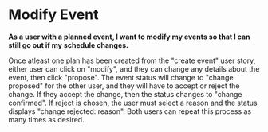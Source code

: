 # Modify Event

**As a user with a planned event, I want to modify my events so that I can still go out if my schedule changes.**

Once atleast one plan has been created from the "create event" user story, either user can click on "modify", and they can change any details about the event, then click "propose". The event status will change to "change proposed" for the other user, and they will have to accept or reject the change. If they accept the change, then the status changes to "change confirmed". If reject is chosen, the user must select a reason and the status displays "change rejected: reason". Both users can repeat this process as many times as desired. 